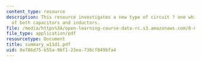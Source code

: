 ```yaml
---
content_type: resource
description: This resource investigates a new type of circuit ? one which consists
  of both capacitors and inductors.
file: /media/https%3A/open-learning-course-data-rc.s3.amazonaws.com/8-02-physics-ii-electricity-and-magnetism-spring-2007/0e786d75b55a9bf123ea736cf849bfa4_summary_w11d1.pdf
file_type: application/pdf
resourcetype: Document
title: summary_w11d1.pdf
uid: 0e786d75-b55a-9bf1-23ea-736cf849bfa4
---
```

